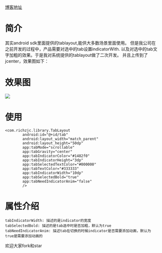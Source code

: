 
[博客地址](http://www.richzjc.top)

# 简介

其实android sdk里面提供的tablayout,能供大多数场景里面使用。
但是我公司在之前开发的过程中，产品需要对选中的tab设置indicatorWith.
以及对选中的tab文字加粗的效果。于是我对系统提供的tablayout做了二次开发。
并且上传到了jcenter，效果图如下：

# 效果图

![](http://p8k4f5rra.bkt.clouddn.com/device-2018-06-17-105142.png)

# 使用

    <com.richzjc.library.TabLayout
            android:id="@+id/tab"
            android:layout_width="match_parent"
            android:layout_height="50dp"
            app:tabMode="scrollable"
            app:tabGravity="center"
            app:tabIndicatorColor="#1482f0"
            app:tabIndicatorHeight="3dp"
            app:tabSelectedTextColor="#000000"
            app:tabTextColor="#333333"
            app:tabIndicatorWidth="10dp"
            app:tabSelectedBold="true"
            app:tabNeedIndicatorAnim="false"
            />

# 属性介绍

    tabIndicatorWidth: 描述的是indicator的宽度
    tabSelectedBold: 描述的是tab选中时是否加粗，默认为true
    tabNeedIndicatorAnim: 描述tab在切换的时候indicator是否需要添加动画，默认为true是需要添加动画的

欢迎大家fork和star